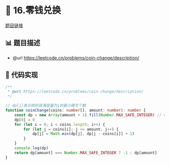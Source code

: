 # 🎨 16.零钱兑换

[题目链接](https://leetcode.cn/problems/coin-change/description/)

## 📊 题目描述
* @url https://leetcode.cn/problems/coin-change/description/

## 📝 代码实现
```typescript
/**
 * @url https://leetcode.cn/problems/coin-change/description/
 */

// dp[j]表示刚好装满容量为j的最少硬币个数
function coinChange(coins: number[], amount: number): number {
    const dp = new Array(amount + 1).fill(Number.MAX_SAFE_INTEGER) // notice：初始化的时候：保证能够不是最初的小值
    dp[0] = 0
    for (let i = 0; i < coins.length; i++) {
        for (let j = coins[i]; j <= amount; j++) {
            dp[j] = Math.min(dp[j], dp[j - coins[i]] + 1)
        }
    }
    console.log(dp)
    return dp[amount] === Number.MAX_SAFE_INTEGER ? -1 : dp[amount]
}

```
